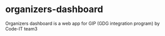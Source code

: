# organizers-dashboard
Organizers dashboard is a web app for GIP (GDG integration program) by Code-IT team3
